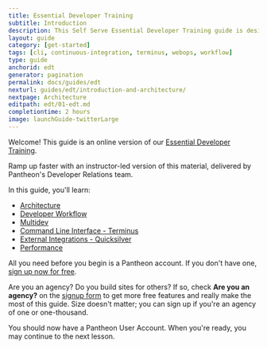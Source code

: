 ```yaml
---
title: Essential Developer Training
subtitle: Introduction
description: This Self Serve Essential Developer Training guide is designed to help any Pantheon user quickly master workflow and tooling
layout: guide
category: [get-started]
tags: [cli, continuous-integration, terminus, webops, workflow]
type: guide
anchorid: edt
generator: pagination
permalink: docs/guides/edt
nexturl: guides/edt/introduction-and-architecture/
nextpage: Architecture
editpath: edt/01-edt.md
completiontime: 2 hours
image: launchGuide-twitterLarge
---
```


Welcome! This guide is an online version of our [Essential Developer Training](https://pantheon.io/essential-developer-training?docs).

<Enablement title="Get Instructor-Led Essential Developer Training" link="https://pantheon.io/learn-pantheon?docs">

Ramp up faster with an instructor-led version of this material, delivered by Pantheon's Developer Relations team.

</Enablement>

In this guide, you'll learn:

- [Architecture](/guides/edt/introduction-and-architecture)
- [Developer Workflow](/guides/edt/developer-workflow)
- [Multidev](/guides/edt/multidev)
- [Command Line Interface - Terminus](/guides/edt/terminus-cli)
- [External Integrations - Quicksilver](/guides/edt/external-integrations)
- [Performance](/guides/edt/performance)

All you need before you begin is a Pantheon account. If you don't have one, [sign up now for free](https://pantheon.io/register?docs).

<Alert title="Note" type="info">

Are you an agency? Do you build sites for others? If so, check **Are you an agency?** on the [signup form](https://pantheon.io/register?docs) to get more free features and really make the most of this guide. Size doesn't matter; you can sign up if you're an agency of one or one-thousand.

</Alert>

You should now have a Pantheon User Account. When you're ready, you may continue to the next lesson.
